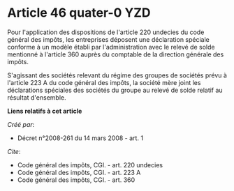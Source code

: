 # Article 46 quater-0 YZD

Pour l'application des dispositions de l'article 220 undecies du code général des impôts, les entreprises déposent une
déclaration spéciale conforme à un modèle établi par l'administration avec le relevé de solde mentionné à l'article 360
auprès du comptable de la direction générale des impôts. 

S'agissant des sociétés relevant du régime des groupes de sociétés prévu à l'article 223 A du code général des impôts, la
société mère joint les déclarations spéciales des sociétés du groupe au relevé de solde relatif au résultat d'ensemble.

**Liens relatifs à cet article**

_Créé par_:

  - Décret n°2008-261 du 14 mars 2008 - art. 1

_Cite_:

  - Code général des impôts, CGI. - art. 220 undecies
  - Code général des impôts, CGI. - art. 223 A
  - Code général des impôts, CGI. - art. 360

